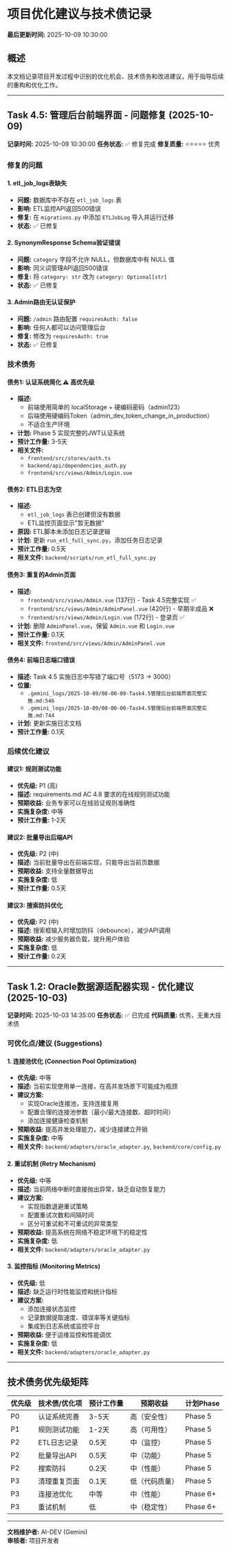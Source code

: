 # 项目优化建议与技术债记录

**最后更新时间:** 2025-10-09 10:30:00

## 概述
本文档记录项目开发过程中识别的优化机会、技术债务和改进建议，用于指导后续的重构和优化工作。

---

## Task 4.5: 管理后台前端界面 - 问题修复 (2025-10-09)

**记录时间:** 2025-10-09 10:30:00
**任务状态:** ✅ 修复完成
**修复质量:** ⭐⭐⭐⭐⭐ 优秀

### 修复的问题

#### 1. etl_job_logs表缺失
- **问题:** 数据库中不存在 `etl_job_logs` 表
- **影响:** ETL监控API返回500错误
- **修复:** 在 `migrations.py` 中添加 `ETLJobLog` 导入并运行迁移
- **状态:** ✅ 已修复

#### 2. SynonymResponse Schema验证错误
- **问题:** `category` 字段不允许 NULL，但数据库中有 NULL 值
- **影响:** 同义词管理API返回500错误
- **修复:** 将 `category: str` 改为 `category: Optional[str]`
- **状态:** ✅ 已修复

#### 3. Admin路由无认证保护
- **问题:** `/admin` 路由配置 `requiresAuth: false`
- **影响:** 任何人都可以访问管理后台
- **修复:** 修改为 `requiresAuth: true`
- **状态:** ✅ 已修复

### 技术债务

#### 债务1: 认证系统简化 ⚠️ **高优先级**
- **描述:** 
  - 前端使用简单的 localStorage + 硬编码密码（admin123）
  - 后端使用硬编码Token（admin_dev_token_change_in_production）
  - 不适合生产环境
- **计划:** Phase 5 实现完整的JWT认证系统
- **预计工作量:** 3-5天
- **相关文件:** 
  - `frontend/src/stores/auth.ts`
  - `backend/api/dependencies_auth.py`
  - `frontend/src/views/Admin/Login.vue`

#### 债务2: ETL日志为空
- **描述:**
  - `etl_job_logs` 表已创建但没有数据
  - ETL监控页面显示"暂无数据"
- **原因:** ETL脚本未添加日志记录逻辑
- **计划:** 更新 `run_etl_full_sync.py`，添加任务日志记录
- **预计工作量:** 0.5天
- **相关文件:** `backend/scripts/run_etl_full_sync.py`

#### 债务3: 重复的Admin页面
- **描述:**
  - `frontend/src/views/Admin.vue` (137行) - Task 4.5完整实现 ✅
  - `frontend/src/views/Admin/AdminPanel.vue` (420行) - 早期半成品 ❌
  - `frontend/src/views/Admin/Login.vue` (172行) - 登录页 ✅
- **计划:** 删除 `AdminPanel.vue`，保留 `Admin.vue` 和 `Login.vue`
- **预计工作量:** 0.1天
- **相关文件:** `frontend/src/views/Admin/AdminPanel.vue`

#### 债务4: 前端日志端口错误
- **描述:** Task 4.5 实施日志中写错了端口号（5173 → 3000）
- **位置:** 
  - `.gemini_logs/2025-10-09/08-00-00-Task4.5管理后台前端界面完整实施.md:546`
  - `.gemini_logs/2025-10-09/08-00-00-Task4.5管理后台前端界面完整实施.md:744`
- **计划:** 更新实施日志文档
- **预计工作量:** 0.1天

### 后续优化建议

#### 建议1: 规则测试功能
- **优先级:** P1 (高)
- **描述:** requirements.md AC 4.8 要求的在线规则测试功能
- **预期收益:** 业务专家可以在线验证规则准确性
- **实施复杂度:** 中等
- **预计工作量:** 1-2天

#### 建议2: 批量导出后端API
- **优先级:** P2 (中)
- **描述:** 当前批量导出在前端实现，只能导出当前页数据
- **预期收益:** 支持全量数据导出
- **实施复杂度:** 低
- **预计工作量:** 0.5天

#### 建议3: 搜索防抖优化
- **优先级:** P2 (中)
- **描述:** 搜索框输入时增加防抖（debounce），减少API调用
- **预期收益:** 减少服务器负载，提升用户体验
- **实施复杂度:** 低
- **预计工作量:** 0.2天

---

## Task 1.2: Oracle数据源适配器实现 - 优化建议 (2025-10-03)

**记录时间:** 2025-10-03 14:35:00
**任务状态:** ✅ 已完成
**代码质量:** 优秀，无重大技术债

### 可优化点/建议 (Suggestions)

#### 1. 连接池优化 (Connection Pool Optimization)
- **优先级:** 中等
- **描述:** 当前实现使用单一连接，在高并发场景下可能成为瓶颈
- **建议方案:** 
  - 实现Oracle连接池，支持连接复用
  - 配置合理的连接池参数（最小/最大连接数、超时时间）
  - 添加连接健康检查机制
- **预期收益:** 提高并发处理能力，减少连接建立开销
- **实施复杂度:** 中等
- **相关文件:** `backend/adapters/oracle_adapter.py`, `backend/core/config.py`

#### 2. 重试机制 (Retry Mechanism)
- **优先级:** 中等
- **描述:** 当前网络中断时直接抛出异常，缺乏自动恢复能力
- **建议方案:**
  - 实现指数退避重试策略
  - 配置重试次数和间隔时间
  - 区分可重试和不可重试的异常类型
- **预期收益:** 提高系统在网络不稳定环境下的稳定性
- **实施复杂度:** 低
- **相关文件:** `backend/adapters/oracle_adapter.py`

#### 3. 监控指标 (Monitoring Metrics)
- **优先级:** 低
- **描述:** 缺乏运行时性能监控和统计指标
- **建议方案:**
  - 添加连接状态监控
  - 记录数据提取速度、错误率等关键指标
  - 集成到日志系统或监控平台
- **预期收益:** 便于运维监控和性能调优
- **实施复杂度:** 低
- **相关文件:** `backend/adapters/oracle_adapter.py`

---

## 技术债务优先级矩阵

| 优先级 | 技术债/优化项 | 预计工作量 | 预期收益 | 计划Phase |
|--------|--------------|-----------|---------|-----------|
| P0 | 认证系统完善 | 3-5天 | 高（安全性） | Phase 5 |
| P1 | 规则测试功能 | 1-2天 | 高（可用性） | Phase 5 |
| P2 | ETL日志记录 | 0.5天 | 中（监控） | Phase 5 |
| P2 | 批量导出API | 0.5天 | 中（功能） | Phase 5 |
| P2 | 搜索防抖 | 0.2天 | 中（性能） | Phase 5 |
| P3 | 清理重复页面 | 0.1天 | 低（代码质量） | Phase 5 |
| P3 | 连接池优化 | 中等 | 中（性能） | Phase 6+ |
| P3 | 重试机制 | 低 | 中（稳定性） | Phase 6+ |

---

**文档维护者:** AI-DEV (Gemini)  
**审核者:** 项目开发者
